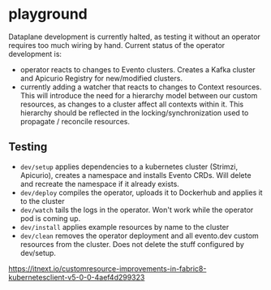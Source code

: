 # playground

Dataplane development is currently halted, as testing it without an operator requires too much wiring by hand. 
Current status of the operator development is:
 - operator reacts to changes to Evento clusters. Creates a Kafka cluster and Apicurio Registry for new/modified clusters.
 - currently adding a watcher that reacts to changes to Context resources. This will introduce the need for a hierarchy 
   model between our custom resources, as changes to a cluster affect all contexts within it. This hierarchy should be 
   reflected in the locking/synchronization used to propagate / reconcile resources.
   

## Testing
 - `dev/setup` applies dependencies to a kubernetes cluster (Strimzi, Apicurio), creates a namespace and installs Evento CRDs. 
   Will delete and recreate the namespace if it already exists.
 - `dev/deploy` compiles the operator, uploads it to Dockerhub and applies it to the cluster
 - `dev/watch` tails the logs in the operator. Won't work while the operator pod is coming up. 
 - `dev/install` applies example resources by name to the cluster
 - `dev/clean` removes the operator deployment and all evento.dev custom resources from the cluster. 
   Does not delete the stuff configured by dev/setup. 


https://itnext.io/customresource-improvements-in-fabric8-kubernetesclient-v5-0-0-4aef4d299323